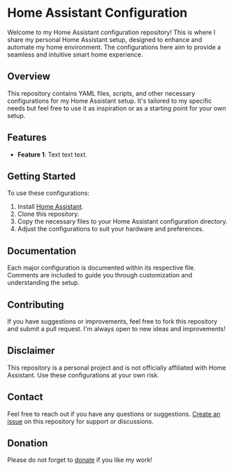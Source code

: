 # Home Assistant Configuration 
Welcome to my Home Assistant configuration repository! This is where I share my personal Home Assistant setup, designed to enhance and automate my home environment. 
The configurations here aim to provide a seamless and intuitive smart home experience.

## Overview

This repository contains YAML files, scripts, and other necessary configurations for my Home Assistant setup. It's tailored to my specific needs but feel free to use it as inspiration or as a starting point for your own setup.

## Features

- **Feature 1**: Text text text.


## Getting Started

To use these configurations:

1. Install [Home Assistant](https://www.home-assistant.io/getting-started/).
2. Clone this repository.
3. Copy the necessary files to your Home Assistant configuration directory.
4. Adjust the configurations to suit your hardware and preferences.

## Documentation

Each major configuration is documented within its respective file. Comments are included to guide you through customization and understanding the setup.

## Contributing

If you have suggestions or improvements, feel free to fork this repository and submit a pull request. I'm always open to new ideas and improvements!

## Disclaimer

This repository is a personal project and is not officially affiliated with Home Assistant. Use these configurations at your own risk.

## Contact

Feel free to reach out if you have any questions or suggestions. [Create an issue](https://github.com/tvdsluijs/home-assistant-configs/issues) on this repository for support or discussions.

## Donation

Please do not forget to [donate](https://donorbox.org/tvdsluijs-github) if you like my work!
